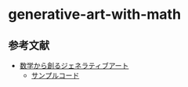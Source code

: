 # generative-art-with-math

## 参考文献

* [数学から創るジェネラティブアート](https://www.amazon.co.jp/dp/4297104637)
    * [サンプルコード](https://gihyo.jp/assets/files/book/2019/978-4-297-10463-4/download/GenerativeArtWithMath.zip)
